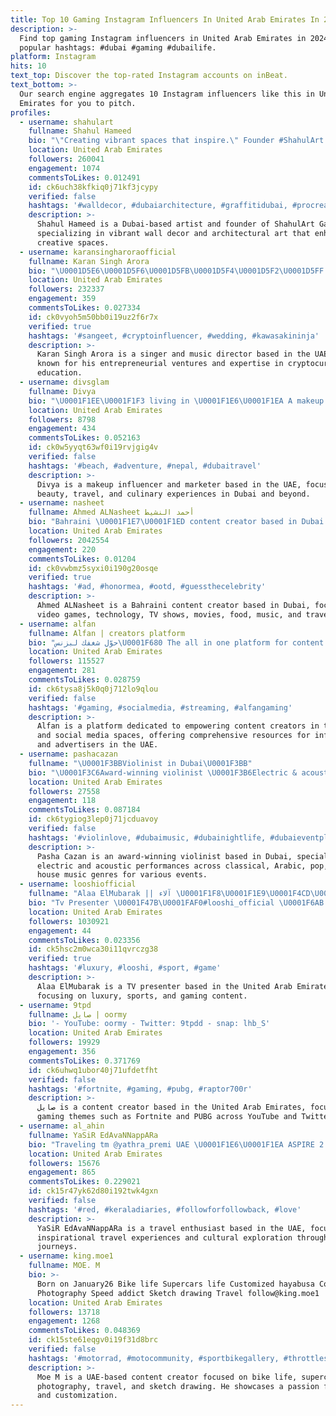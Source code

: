 ```yaml
---
title: Top 10 Gaming Instagram Influencers In United Arab Emirates In 2024
description: >-
  Find top gaming Instagram influencers in United Arab Emirates in 2024. Most
  popular hashtags: #dubai #gaming #dubailife.
platform: Instagram
hits: 10
text_top: Discover the top-rated Instagram accounts on inBeat.
text_bottom: >-
  Our search engine aggregates 10 Instagram influencers like this in United Arab
  Emirates for you to pitch.
profiles:
  - username: shahulart
    fullname: Shahul Hameed
    bio: "\"Creating vibrant spaces that inspire.\" Founder #ShahulArt Gallery \U0001F4CDDubai ✉️mail@shahulart.com"
    location: United Arab Emirates
    followers: 260041
    engagement: 1074
    commentsToLikes: 0.012491
    id: ck6uch38kfkiq0j71kf3jcypy
    verified: false
    hashtags: '#walldecor, #dubaiarchitecture, #graffitidubai, #procreate'
    description: >-
      Shahul Hameed is a Dubai-based artist and founder of ShahulArt Gallery,
      specializing in vibrant wall decor and architectural art that enhances
      creative spaces.
  - username: karansingharoraofficial
    fullname: Karan Singh Arora
    bio: "\U0001D5E6\U0001D5F6\U0001D5FB\U0001D5F4\U0001D5F2\U0001D5FF | \U0001D5E0\U0001D602\U0001D600\U0001D5F6\U0001D5F0 \U0001D5D7\U0001D5F6\U0001D5FF\U0001D5F2\U0001D5F0\U0001D601\U0001D5FC\U0001D5FF | Entrepreneur | #TravelForLife #Crypto Educator \U0001F30E\U0001F4B0 \U0001F1EE\U0001F1F3 \U0001F1E6\U0001F1EA Join My Telegram For Crypto Updates\U0001F447"
    location: United Arab Emirates
    followers: 232337
    engagement: 359
    commentsToLikes: 0.027334
    id: ck0vyoh5m50bb0i19uz2f6r7x
    verified: true
    hashtags: '#sangeet, #cryptoinfluencer, #wedding, #kawasakininja'
    description: >-
      Karan Singh Arora is a singer and music director based in the UAE, also
      known for his entrepreneurial ventures and expertise in cryptocurrency
      education.
  - username: divsglam
    fullname: Divya
    bio: "\U0001F1EE\U0001F1F3 living in \U0001F1E6\U0001F1EA A makeup obsessed girlie \U0001F484eating her way in Dubai \U0001F35Cand traveling the world ✈️ Influencer marketer \U0001F469‍\U0001F4BB"
    location: United Arab Emirates
    followers: 8798
    engagement: 434
    commentsToLikes: 0.052163
    id: ck0w5yyqt63wf0i19rvjgig4v
    verified: false
    hashtags: '#beach, #adventure, #nepal, #dubaitravel'
    description: >-
      Divya is a makeup influencer and marketer based in the UAE, focused on
      beauty, travel, and culinary experiences in Dubai and beyond.
  - username: nasheet
    fullname: Ahmed ALNasheet أحمد النشيط
    bio: "Bahraini \U0001F1E7\U0001F1ED content creator based in Dubai \U0001F1E6\U0001F1EA Video games ( @dvlzgame ), Tech, TV shows, Movies, Food, Music & Travel ✈️ صانع محتوى هدفه اسعادكم \U0001F601"
    location: United Arab Emirates
    followers: 2042554
    engagement: 220
    commentsToLikes: 0.01204
    id: ck0vwbmz5syxi0i190g20osqe
    verified: true
    hashtags: '#ad, #honormea, #ootd, #guessthecelebrity'
    description: >-
      Ahmed ALNasheet is a Bahraini content creator based in Dubai, focusing on
      video games, technology, TV shows, movies, food, music, and travel.
  - username: alfan
    fullname: Alfan | creators platform
    bio: "حوّل شغفك لبزنس\U0001F680 The all in one platform for content creators \U0001F3A5 للمزيد من الخدمات لصناع المحتوى والمُعلنين زر الرابط ⬇️"
    location: United Arab Emirates
    followers: 115527
    engagement: 281
    commentsToLikes: 0.028759
    id: ck6tysa8j5k0q0j712lo9qlou
    verified: false
    hashtags: '#gaming, #socialmedia, #streaming, #alfangaming'
    description: >-
      Alfan is a platform dedicated to empowering content creators in the gaming
      and social media spaces, offering comprehensive resources for influencers
      and advertisers in the UAE.
  - username: pashacazan
    fullname: "\U0001F3BBViolinist in Dubai\U0001F3BB"
    bio: "\U0001F3C6Award-winning violinist \U0001F3B6Electric & acoustic violin \U0001F3B6Classical/arabic/chill out/pop/house \U0001F51DConcerts/events/weddings/festivals YouTube\U0001F3AC"
    location: United Arab Emirates
    followers: 27558
    engagement: 118
    commentsToLikes: 0.087184
    id: ck6tygiog3lep0j71jcduavoy
    verified: false
    hashtags: '#violinlove, #dubaimusic, #dubainightlife, #dubaieventplanner'
    description: >-
      Pasha Cazan is an award-winning violinist based in Dubai, specializing in
      electric and acoustic performances across classical, Arabic, pop, and
      house music genres for various events.
  - username: looshiofficial
    fullname: "Alaa ElMubarak || آلاء \U0001F1F8\U0001F1E9\U0001F4CD\U0001F1E6\U0001F1EA"
    bio: "Tv Presenter \U0001F47B\U0001FAF0#looshi_official \U0001F6AB ‎احترم تُحترم اي تعليق سيء"
    location: United Arab Emirates
    followers: 1030921
    engagement: 44
    commentsToLikes: 0.023356
    id: ck5hsc2m0wca30i11qvrczg38
    verified: true
    hashtags: '#luxury, #looshi, #sport, #game'
    description: >-
      Alaa ElMubarak is a TV presenter based in the United Arab Emirates,
      focusing on luxury, sports, and gaming content.
  - username: 9tpd
    fullname: صايل | oormy
    bio: '- YouTube: oormy - Twitter: 9tpdd - snap: lhb_S'
    location: United Arab Emirates
    followers: 19929
    engagement: 356
    commentsToLikes: 0.371769
    id: ck6uhwq1ubor40j71ufdetfht
    verified: false
    hashtags: '#fortnite, #gaming, #pubg, #raptor700r'
    description: >-
      صايل is a content creator based in the United Arab Emirates, focusing on
      gaming themes such as Fortnite and PUBG across YouTube and Twitter.
  - username: al_ahin
    fullname: YaSiR EdAvaNNappARa
    bio: "Traveling tm @yathra_premi UAE \U0001F1E6\U0001F1EA ASPIRE 2 INSPIRE B4 U EXPIRE,"
    location: United Arab Emirates
    followers: 15676
    engagement: 865
    commentsToLikes: 0.229021
    id: ck15r47yk62d80i192twk4gxn
    verified: false
    hashtags: '#red, #keraladiaries, #followforfollowback, #love'
    description: >-
      YaSiR EdAvaNNappARa is a travel enthusiast based in the UAE, focusing on
      inspirational travel experiences and cultural exploration through his
      journeys.
  - username: king.moe1
    fullname: MOE. M
    bio: >-
      Born on January26 Bike life Supercars life Customized hayabusa Corvette
      Photography Speed addict Sketch drawing Travel follow@king.moe1
    location: United Arab Emirates
    followers: 13718
    engagement: 1268
    commentsToLikes: 0.048369
    id: ck15ste61eqgv0i19f31d8brc
    verified: false
    hashtags: '#motorrad, #motocommunity, #sportbikegallery, #throttlesociety'
    description: >-
      Moe M is a UAE-based content creator focused on bike life, supercars,
      photography, travel, and sketch drawing. He showcases a passion for speed
      and customization.
---
```



